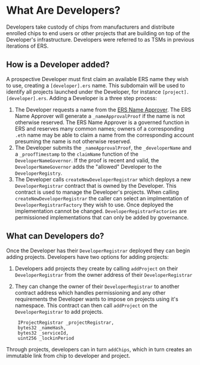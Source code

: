 # What Are Developers?
Developers take custody of chips from manufacturers and distribute enrolled chips to end users or other projects that are building on top of the Developer's infrastructure. Developers were referred to as TSMs in previous iterations of ERS.

## How is a Developer added?
A prospective Developer must first claim an available ERS name they wish to use, creating a `[developer].ers` name. This subdomain will be used to identify all projects launched under the Developer, for instance `[project].[developer].ers`. Adding a Developer is a three step process:
1. The Developer requests a name from the [ERS Name Approver](https://name.ers.run). The ERS Name Approver will generate a `_nameApprovalProof` if the name is not otherwise reserved. The ERS Name Approver is a governed function in ERS and reserves many common names; owners of a corresponding `.eth` name may be able to claim a name from the corresponding account presuming the name is not otherwise reserved.
2. The Developer submits the `_nameApprovalProof`, the `_developerName` and a `_proofTimestamp` to the `claimName` function of the `DeveloperNameGovernor`. If the proof is recent and valid, the `DeveloperNameGovernor` adds the "allowed" Developer to the `DeveloperRegistry`.
3. The Developer calls `createNewDeveloperRegistrar` which deploys a new `DeveloperRegistrar` contract that is owned by the Developer. This contract is used to manage the Developer's projects. When calling `createNewDeveloperRegistrar` the caller can select an implmentation of `DeveloperRegistrarFactory` they wish to use. Once deployed the implementation cannot be changed. `DeveloperRegistrarFactories` are permissioned implementations that can only be added by governance.

## What can Developers do?
Once the Developer has their `DeveloperRegistrar` deployed they can begin adding projects. Developers have two options for adding projects:
1. Developers add projects they create by calling `addProject` on their `DeveloperRegistrar` from the owner address of their `DeveloperRegistrar`
2. They can change the owner of their `DeveloperRegistrar` to another contract address which handles permissioning and any other requirements the Developer wants to impose on projects using it's namespace. This contract can then call `addProject` on the `DeveloperRegistrar` to add projects.

        IProjectRegistrar _projectRegistrar,
        bytes32 _nameHash,
        bytes32 _serviceId,
        uint256 _lockinPeriod

Through projects, developers can in turn `addChips`, which in turn creates an immutable link from chip to developer and project.

